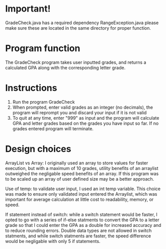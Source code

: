 # Important!
GradeCheck.java has a required dependency RangeException.java please make sure these are located in the same directory for proper function.

# Program function
The GradeCheck program takes user inputted grades, and returns a calculated GPA along with the corresponding letter grade.

# Instructions
1. Run the program GradeCheck
2. When prompted, enter valid grades as an integer (no decimals), the program will reprompt you and discard your input if it is not valid
3. To quit at any time, enter "999" as input and the program will calculate GPA and letter grades based on the grades you have input so far. If no grades entered program will terminate.

# Design choices
ArrayList vs Array: I originally used an array to store values for faster execution, but with a maximum of 10 grades, utility benefits of an arraylist outweighed the negligable speed benefits of an array. If this program was to be scaled up an array of user defined size may be a better approach.

Use of temp: to validate user input, I used an int temp variable. This choice was made to ensure only validated input entered the Arraylist, which was important for average calculation at little cost to readability, memory, or speed.

If statement instead of switch: while a switch statement would be faster, I opted to go with a series of if-else statments to convert the GPA to a letter grade so that I could enter the GPA as a double for increased accuracy and to reduce rounding errors. Double data types are not allowed in switch statments, and while switch statments are faster, the speed difference would be negligable with only 5 if statements.
